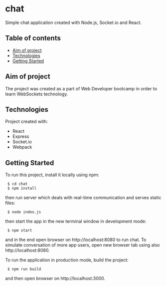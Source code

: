 # chat
Simple chat application created with Node.js, Socket.io and React.


## Table of contents
* [Aim of project](#aim-of-project)
* [Technologies](#technologies)
* [Getting Started](#getting-started)


## Aim of project
The project was created as a part of Web Developer bootcamp in order to learn WebSockets technology.


## Technologies
Project created with:
* React
* Express
* Socket.io
* Webpack


## Getting Started
To run this project, install it locally using npm:
```
 $ cd chat
 $ npm install
```
then run server which deals with real-time communication and serves static files:
```
 $ node index.js
```
then start the app in the new terminal window in development mode:
```
 $ npm start
```
and in the end open browser on http://localhost:8080 to run chat.
To simulate conversation of more app users, open new browser tab using also http://localhost:8080.

To run the application in production mode, build the project:
```
 $ npm run build
```
and then open browser on http://localhost:3000. 